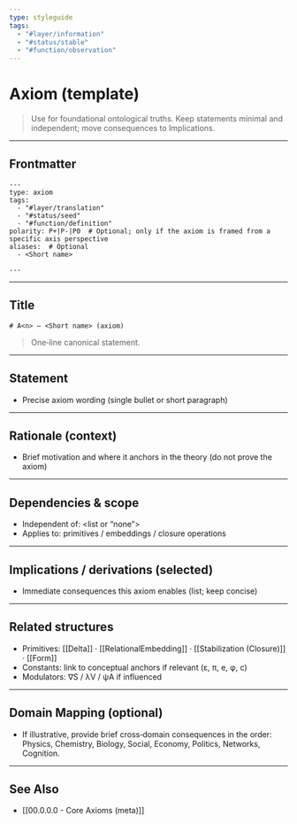 ```yaml
---
type: styleguide
tags:
  - "#layer/information"
  - "#status/stable"
  - "#function/observation"
---
```


# Axiom (template)

> Use for foundational ontological truths. Keep statements minimal and independent; move consequences to Implications.

---

## Frontmatter

```
---
type: axiom
tags:
  - "#layer/translation"
  - "#status/seed"
  - "#function/definition"
polarity: P+|P-|P0  # Optional; only if the axiom is framed from a specific axis perspective
aliases:  # Optional
  - <Short name>

---
```

---

## Title

`# A<n> — <Short name> (axiom)`

> One‑line canonical statement.

---

## Statement

- Precise axiom wording (single bullet or short paragraph)

---

## Rationale (context)

- Brief motivation and where it anchors in the theory (do not prove the axiom)

---

## Dependencies & scope

- Independent of: <list or “none”>
- Applies to: primitives / embeddings / closure operations

---

## Implications / derivations (selected)

- Immediate consequences this axiom enables (list; keep concise)

---

## Related structures

- Primitives: [[Delta]] · [[RelationalEmbedding]] · [[Stabilization (Closure)]] · [[Form]]
- Constants: link to conceptual anchors if relevant (ε, π, e, φ, c)
- Modulators: ∇S / λV / ψA if influenced

---

## Domain Mapping (optional)

- If illustrative, provide brief cross‑domain consequences in the order: Physics, Chemistry, Biology, Social, Economy, Politics, Networks, Cognition.

---

## See Also

- [[00.0.0.0 - Core Axioms (meta)]]

